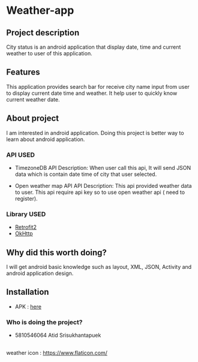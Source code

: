 # Weather-app

## Project description
City status is an android application that display date, time and current weather to user of this application.

## Features
This application provides search bar for receive city name input from user to display current date time and weather. It help user to quickly know current weather date.

## About project
I am interested in android application. Doing this project is better way to learn about android application.

### API USED
- TimezoneDB
API Description: When user call this api, It will send JSON data which is contain date time of city that user selected.

- Open weather map API
API Description: This api provided weather data to user. This api require api key so to use open weather api ( need to register).

### Library USED
- [Retrofit2](http://square.github.io/retrofit/)
- [OkHttp](http://square.github.io/okhttp/)

## Why did this worth doing?
I will get android basic knowledge such as layout, XML, JSON, Activity and android application design.

## Installation
- APK : [here](https://drive.google.com/file/d/1xFndljBWkFWLki9CBk6JV6Iw9S087tUM/view?usp=sharing)

### Who is doing the project?
- 5810546064 Atid Srisukhantapuek

##
weather icon : https://www.flaticon.com/
